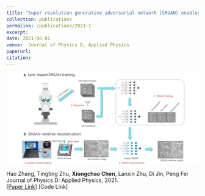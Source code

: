 ```yaml
---
title: "Super-resolution generative adversarial network (SRGAN) enabled on-chip contact microscopy"
collection: publications
permalink: /publications/2021-1
excerpt: 
date: 2021-06-01
venue:  Journal of Physics D, Applied Physics
paperurl:  
citation: 
---
```

<p align="center">
  <img width="750" src="../figures/2021-JPD-Zhang.png">
</p>

<!-- ![](../figures/2021-JPD-Zhang.png)   -->
Hao Zhang, Tingting Zhu, **Xiongchao Chen**, Lanxin Zhu, Di Jin, Peng Fei  
 Journal of Physics D: Applied Physics, 2021.  
[[Paper Link](https://iopscience.iop.org/article/10.1088/1361-6463/ac1138)]
[Code Link]  

